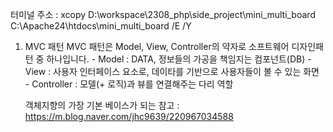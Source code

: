 터미널 주소 :
xcopy D:\workspace\2308_php\side_project\mini_multi_board C:\Apache24\htdocs\mini_multi_board /E /Y

1. MVC 패턴 
    MVC 패턴은 Model, View, Controller의 약자로 소프트웨어 디자인패턴 중 하나입니다.
        - Model : DATA, 정보들의 가공을 책임지는 컴포넌트(DB)
        - View : 사용자 인터페이스 요소로, 데이타를 기반으로 사용자들이 볼 수 있는 화면
        - Controller : 모델(+ 로직)과 뷰를 연결해주는 다리 역할

    객체지향의 가장 기본 베이스가 되는 
    참고 : https://m.blog.naver.com/jhc9639/220967034588

